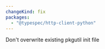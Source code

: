 ```yaml
---
changeKind: fix
packages:
  - "@typespec/http-client-python"
---
```


Don't overwrite existing pkgutil init file